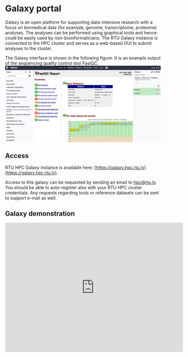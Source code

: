 # Galaxy portal
Galaxy is an open platform for supporting data-intensive research with a focus on biomedical data (for example, genome, transcriptome, proteome) analyses. The analyses can be performed using graphical tools and hence could be easily used by non-bioinformaticians. The RTU Galaxy instance is connected to the HPC cluster and serves as a web-based GUI to submit analyses to the cluster.   

The Galaxy interface is shown in the following figure. It is an example output of the sequencing quality control tool FastQC. 
![](./images/galaxy.png)

## Access
RTU HPC Galaxy instance is available here: [https://galaxy.hpc.rtu.lv](https://galaxy.hpc.rtu.lv).  

Access to this galaxy can be requested by sending an email to hpc@rtu.lv. You should be able to auto-register also with your RTU HPC cluster credentials. Any requests regarding tools or reference datasets can be sent to support e-mail as well. 

## Galaxy demonstration
 <iframe src="https://slides.com/viktorszagorskis-1/rtu-hpc-90db09/embed?byline=hidden&share=hidden" width="576" height="420" title="GALAXY ON RTU HPC" scrolling="no" frameborder="0" webkitallowfullscreen mozallowfullscreen allowfullscreen></iframe>
